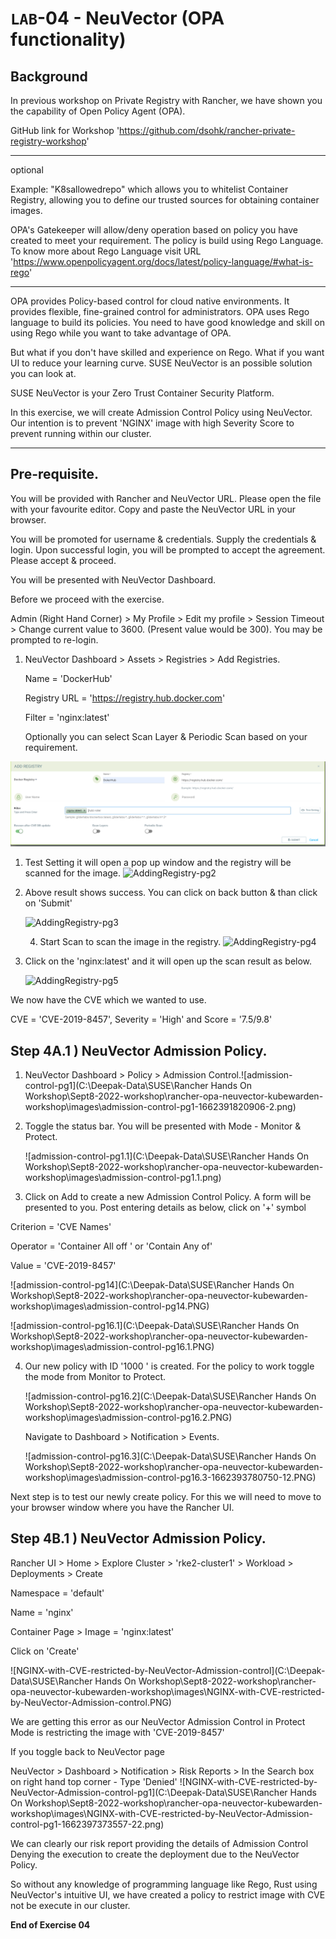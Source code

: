 # `LAB`-04 - NeuVector (OPA functionality) 

## Background 

In previous workshop on Private Registry with Rancher, we have shown you the capability of Open Policy Agent (OPA).

GitHub link for Workshop 'https://github.com/dsohk/rancher-private-registry-workshop'

------------------------------------------------------------------------------------------

optional

Example: "K8sallowedrepo" which allows you to whitelist Container Registry,  allowing you to define our trusted sources for obtaining container images. 

OPA's Gatekeeper will allow/deny operation based on policy you have created to meet your requirement. The policy is build using Rego Language.  To know more about Rego Language visit URL 'https://www.openpolicyagent.org/docs/latest/policy-language/#what-is-rego'

----------------------------------------------------------------

OPA provides Policy-based control for cloud native environments. It provides flexible, fine-grained control for administrators. OPA uses Rego language to build its policies. You need to have good knowledge and skill on using Rego while you want to take advantage of OPA.  

But what if you don't have skilled and experience on Rego.  What if you want UI to reduce your learning curve. SUSE NeuVector is an possible solution you can look at. 

SUSE NeuVector is your Zero Trust Container Security Platform. 

In this exercise, we will create Admission Control Policy using NeuVector. Our intention is to prevent 'NGINX' image with high Severity Score to prevent running within our cluster. 

-----------------------------------------------------------------------------------------------------------------------------------------------------------------------------------

## Pre-requisite. 

You will be provided with Rancher and NeuVector URL. Please open the file with your favourite editor. Copy and paste the NeuVector URL in your browser. 

You will be promoted for username & credentials. Supply the credentials & login. Upon successful login, you will be prompted to accept the agreement. Please accept & proceed. 

You will be presented with NeuVector Dashboard. 

Before we proceed with the exercise. 

Admin (Right Hand Corner) > My Profile > Edit my profile > Session Timeout > Change current value to 3600. (Present value would be 300). You may be prompted to re-login.

1. NeuVector Dashboard > Assets > Registries  > Add Registries. 

   Name = 'DockerHub'

   Registry URL = 'https://registry.hub.docker.com'

   Filter = 'nginx:latest'

   Optionally you can select Scan Layer & Periodic Scan based on your requirement. 
   



![AddingRegistry-pg1](../images/AddingRegistry-pg1.PNG)



1. Test Setting it will open a pop up window and the registry will be scanned for the image. ![AddingRegistry-pg2](C:\Deepak-Data\SUSE\Rancher-Workshop\rancher-opa-neuvector-kubewarden-workshop\images\AddingRegistry-pg2.PNG)

2. Above result shows success. You can click on back button & than click on 'Submit' 

   ![AddingRegistry-pg3](C:\Deepak-Data\SUSE\Rancher-Workshop\rancher-opa-neuvector-kubewarden-workshop\images\AddingRegistry-pg3.PNG)

   4. Start Scan to scan the image in the registry.
      ![AddingRegistry-pg4](C:\Deepak-Data\SUSE\Rancher-Workshop\rancher-opa-neuvector-kubewarden-workshop\images\AddingRegistry-pg4.PNG)

3. Click on the 'nginx:latest' and it will open up the scan result as below. 

   ![AddingRegistry-pg5](C:\Deepak-Data\SUSE\Rancher-Workshop\rancher-opa-neuvector-kubewarden-workshop\images\AddingRegistry-pg5.PNG)

We now have the CVE which we wanted to use. 

CVE = 'CVE-2019-8457', Severity = 'High' and Score = '7.5/9.8' 

## Step 4A.1 ) NeuVector Admission Policy.  

1. NeuVector Dashboard > Policy > Admission Control.![admission-control-pg1](C:\Deepak-Data\SUSE\Rancher Hands On Workshop\Sept8-2022-workshop\rancher-opa-neuvector-kubewarden-workshop\images\admission-control-pg1-1662391820906-2.png)

2. Toggle the status bar. You will be presented with Mode - Monitor & Protect. 

   ![admission-control-pg1.1](C:\Deepak-Data\SUSE\Rancher Hands On Workshop\Sept8-2022-workshop\rancher-opa-neuvector-kubewarden-workshop\images\admission-control-pg1.1.png)

3. Click on Add to create a new Admission Control Policy. A form will be presented to you. Post entering details as below, click on '+' symbol

Criterion = 'CVE Names'

Operator = 'Container All off ' or 'Contain Any of'

Value = 'CVE-2019-8457'

![admission-control-pg14](C:\Deepak-Data\SUSE\Rancher Hands On Workshop\Sept8-2022-workshop\rancher-opa-neuvector-kubewarden-workshop\images\admission-control-pg14.PNG)

![admission-control-pg16.1](C:\Deepak-Data\SUSE\Rancher Hands On Workshop\Sept8-2022-workshop\rancher-opa-neuvector-kubewarden-workshop\images\admission-control-pg16.1.PNG)

4. Our new policy with ID '1000 ' is created. For the policy to work toggle the mode from Monitor to Protect. 

   ![admission-control-pg16.2](C:\Deepak-Data\SUSE\Rancher Hands On Workshop\Sept8-2022-workshop\rancher-opa-neuvector-kubewarden-workshop\images\admission-control-pg16.2.PNG)

   Navigate to Dashboard > Notification > Events.  

   ![admission-control-pg16.3](C:\Deepak-Data\SUSE\Rancher Hands On Workshop\Sept8-2022-workshop\rancher-opa-neuvector-kubewarden-workshop\images\admission-control-pg16.3-1662393780750-12.PNG)

Next step is to test our newly create policy. For this we will need to move to your browser window where you have the Rancher UI.   

## Step 4B.1 ) NeuVector Admission Policy.  

Rancher UI > Home > Explore Cluster > 'rke2-cluster1' > Workload > Deployments > Create 

Namespace = 'default'

Name = 'nginx'

Container Page > Image = 'nginx:latest' 

Click on 'Create'

![NGINX-with-CVE-restricted-by-NeuVector-Admission-control](C:\Deepak-Data\SUSE\Rancher Hands On Workshop\Sept8-2022-workshop\rancher-opa-neuvector-kubewarden-workshop\images\NGINX-with-CVE-restricted-by-NeuVector-Admission-control.PNG)

We are getting this error as our NeuVector Admission Control in Protect Mode is restricting the image with 'CVE-2019-8457'

If you toggle back to NeuVector page

NeuVector > Dashboard > Notification > Risk Reports > In the Search box on right hand top corner - Type 'Denied'  ![NGINX-with-CVE-restricted-by-NeuVector-Admission-control-pg1](C:\Deepak-Data\SUSE\Rancher Hands On Workshop\Sept8-2022-workshop\rancher-opa-neuvector-kubewarden-workshop\images\NGINX-with-CVE-restricted-by-NeuVector-Admission-control-pg1-1662397373557-22.png)

We can clearly our risk report providing the details of Admission Control Denying the execution to create the deployment due to the NeuVector Policy. 

So without any knowledge of programming language like Rego, Rust using NeuVector's intuitive UI, we have created a policy to restrict image with CVE not be execute in our cluster. 

**End of Exercise 04**

 

